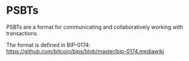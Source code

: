 # PSBTs

PSBTs are a format for communicating and collaboratively working with
transactions.

The format is defined in BIP-0174: https://github.com/bitcoin/bips/blob/master/bip-0174.mediawiki

